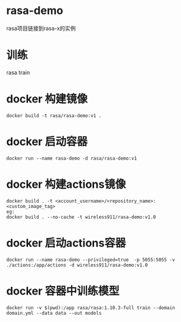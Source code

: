 # rasa-demo
rasa项目链接到rasa-x的实例

# 训练
rasa train


# docker 构建镜像
```
docker build -t rasa/rasa-demo:v1 .
```

# docker 启动容器
```
docker run --name rasa-demo -d rasa/rasa-demo:v1
```


# docker 构建actions镜像
```
docker build . -t <account_username>/<repository_name>:<custom_image_tag>
eg:
docker build . --no-cache -t wireless911/rasa-demo:v1.0 
```
# docker 启动actions容器
```
docker run --name rasa-demo --privileged=true  -p 5055:5055 -v ./actions:/app/actions -d wireless911/rasa-demo:v1.0 
```

# docker 容器中训练模型
```
docker run -v $(pwd):/app rasa/rasa:1.10.3-full train --domain domain.yml --data data --out models

```